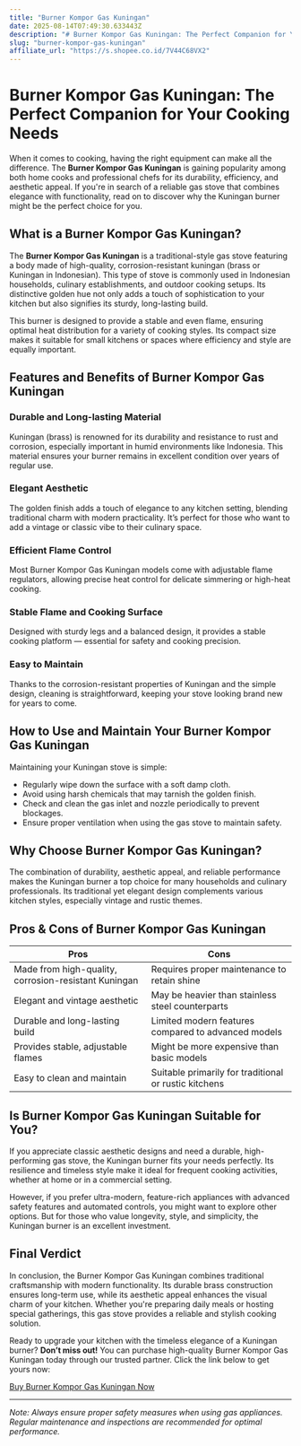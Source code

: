 ```yaml
---
title: "Burner Kompor Gas Kuningan"
date: 2025-08-14T07:49:30.633443Z
description: "# Burner Kompor Gas Kuningan: The Perfect Companion for Your Cooking Needs..."
slug: "burner-kompor-gas-kuningan"
affiliate_url: "https://s.shopee.co.id/7V44C68VX2"
---
```

# Burner Kompor Gas Kuningan: The Perfect Companion for Your Cooking Needs

When it comes to cooking, having the right equipment can make all the difference. The **Burner Kompor Gas Kuningan** is gaining popularity among both home cooks and professional chefs for its durability, efficiency, and aesthetic appeal. If you're in search of a reliable gas stove that combines elegance with functionality, read on to discover why the Kuningan burner might be the perfect choice for you.

## What is a Burner Kompor Gas Kuningan?

The **Burner Kompor Gas Kuningan** is a traditional-style gas stove featuring a body made of high-quality, corrosion-resistant kuningan (brass or Kuningan in Indonesian). This type of stove is commonly used in Indonesian households, culinary establishments, and outdoor cooking setups. Its distinctive golden hue not only adds a touch of sophistication to your kitchen but also signifies its sturdy, long-lasting build.

This burner is designed to provide a stable and even flame, ensuring optimal heat distribution for a variety of cooking styles. Its compact size makes it suitable for small kitchens or spaces where efficiency and style are equally important.

## Features and Benefits of Burner Kompor Gas Kuningan

### Durable and Long-lasting Material

Kuningan (brass) is renowned for its durability and resistance to rust and corrosion, especially important in humid environments like Indonesia. This material ensures your burner remains in excellent condition over years of regular use.

### Elegant Aesthetic

The golden finish adds a touch of elegance to any kitchen setting, blending traditional charm with modern practicality. It’s perfect for those who want to add a vintage or classic vibe to their culinary space.

### Efficient Flame Control

Most Burner Kompor Gas Kuningan models come with adjustable flame regulators, allowing precise heat control for delicate simmering or high-heat cooking.

### Stable Flame and Cooking Surface

Designed with sturdy legs and a balanced design, it provides a stable cooking platform — essential for safety and cooking precision.

### Easy to Maintain

Thanks to the corrosion-resistant properties of Kuningan and the simple design, cleaning is straightforward, keeping your stove looking brand new for years to come.

## How to Use and Maintain Your Burner Kompor Gas Kuningan

Maintaining your Kuningan stove is simple:

- Regularly wipe down the surface with a soft damp cloth.
- Avoid using harsh chemicals that may tarnish the golden finish.
- Check and clean the gas inlet and nozzle periodically to prevent blockages.
- Ensure proper ventilation when using the gas stove to maintain safety.

## Why Choose Burner Kompor Gas Kuningan?

The combination of durability, aesthetic appeal, and reliable performance makes the Kuningan burner a top choice for many households and culinary professionals. Its traditional yet elegant design complements various kitchen styles, especially vintage and rustic themes.

## Pros & Cons of Burner Kompor Gas Kuningan

| Pros                                              | Cons                                              |
|---------------------------------------------------|---------------------------------------------------|
| Made from high-quality, corrosion-resistant Kuningan | Requires proper maintenance to retain shine     |
| Elegant and vintage aesthetic                   | May be heavier than stainless steel counterparts |
| Durable and long-lasting build                | Limited modern features compared to advanced models |
| Provides stable, adjustable flames             | Might be more expensive than basic models      |
| Easy to clean and maintain                     | Suitable primarily for traditional or rustic kitchens |

## Is Burner Kompor Gas Kuningan Suitable for You?

If you appreciate classic aesthetic designs and need a durable, high-performing gas stove, the Kuningan burner fits your needs perfectly. Its resilience and timeless style make it ideal for frequent cooking activities, whether at home or in a commercial setting.

However, if you prefer ultra-modern, feature-rich appliances with advanced safety features and automated controls, you might want to explore other options. But for those who value longevity, style, and simplicity, the Kuningan burner is an excellent investment.

## Final Verdict

In conclusion, the Burner Kompor Gas Kuningan combines traditional craftsmanship with modern functionality. Its durable brass construction ensures long-term use, while its aesthetic appeal enhances the visual charm of your kitchen. Whether you're preparing daily meals or hosting special gatherings, this gas stove provides a reliable and stylish cooking solution.

Ready to upgrade your kitchen with the timeless elegance of a Kuningan burner? **Don’t miss out!** You can purchase high-quality Burner Kompor Gas Kuningan today through our trusted partner. Click the link below to get yours now:

[Buy Burner Kompor Gas Kuningan Now](https://s.shopee.co.id/7V44C68VX2)

---

*Note: Always ensure proper safety measures when using gas appliances. Regular maintenance and inspections are recommended for optimal performance.*